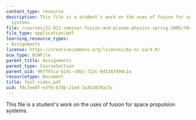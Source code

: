 ```yaml
---
content_type: resource
description: This file is a student's work on the uses of fusion for space propulsion
  systems.
file: /courses/22-012-seminar-fusion-and-plasma-physics-spring-2006/f0c7ee8fe3f0b7db21ed3a3b2078ac5c_fast_rides.pdf
file_type: application/pdf
learning_resource_types:
- Assignments
license: https://creativecommons.org/licenses/by-nc-sa/4.0/
ocw_type: OCWFile
parent_title: Assignments
parent_type: CourseSection
parent_uid: 907f93ca-b2dc-c0b1-713c-6d318749dc1a
resourcetype: Document
title: fast_rides.pdf
uid: f0c7ee8f-e3f0-b7db-21ed-3a3b2078ac5c
---
```

This file is a student's work on the uses of fusion for space propulsion systems.